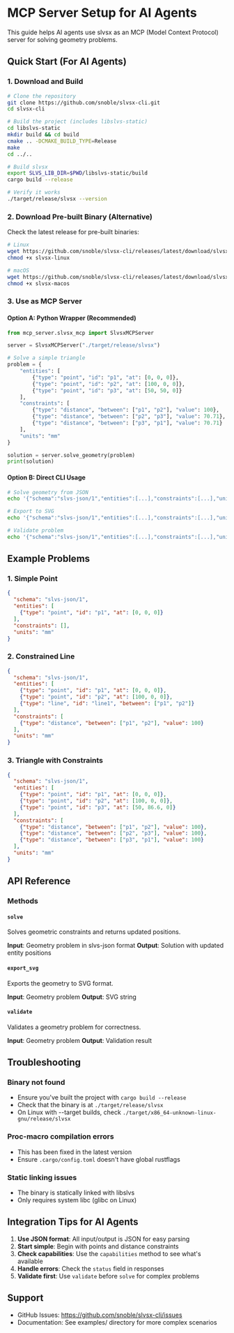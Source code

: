 # MCP Server Setup for AI Agents

This guide helps AI agents use slvsx as an MCP (Model Context Protocol) server for solving geometry problems.

## Quick Start (For AI Agents)

### 1. Download and Build

```bash
# Clone the repository
git clone https://github.com/snoble/slvsx-cli.git
cd slvsx-cli

# Build the project (includes libslvs-static)
cd libslvs-static
mkdir build && cd build
cmake .. -DCMAKE_BUILD_TYPE=Release
make
cd ../..

# Build slvsx
export SLVS_LIB_DIR=$PWD/libslvs-static/build
cargo build --release

# Verify it works
./target/release/slvsx --version
```

### 2. Download Pre-built Binary (Alternative)

Check the latest release for pre-built binaries:
```bash
# Linux
wget https://github.com/snoble/slvsx-cli/releases/latest/download/slvsx-linux
chmod +x slvsx-linux

# macOS
wget https://github.com/snoble/slvsx-cli/releases/latest/download/slvsx-macos
chmod +x slvsx-macos
```

### 3. Use as MCP Server

#### Option A: Python Wrapper (Recommended)
```python
from mcp_server.slvsx_mcp import SlvsxMCPServer

server = SlvsxMCPServer("./target/release/slvsx")

# Solve a simple triangle
problem = {
    "entities": [
        {"type": "point", "id": "p1", "at": [0, 0, 0]},
        {"type": "point", "id": "p2", "at": [100, 0, 0]},
        {"type": "point", "id": "p3", "at": [50, 50, 0]}
    ],
    "constraints": [
        {"type": "distance", "between": ["p1", "p2"], "value": 100},
        {"type": "distance", "between": ["p2", "p3"], "value": 70.71},
        {"type": "distance", "between": ["p3", "p1"], "value": 70.71}
    ],
    "units": "mm"
}

solution = server.solve_geometry(problem)
print(solution)
```

#### Option B: Direct CLI Usage
```bash
# Solve geometry from JSON
echo '{"schema":"slvs-json/1","entities":[...],"constraints":[...],"units":"mm"}' | ./slvsx solve -

# Export to SVG
echo '{"schema":"slvs-json/1","entities":[...],"constraints":[...],"units":"mm"}' | ./slvsx export -f svg -

# Validate problem
echo '{"schema":"slvs-json/1","entities":[...],"constraints":[...],"units":"mm"}' | ./slvsx validate -
```

## Example Problems

### 1. Simple Point
```json
{
  "schema": "slvs-json/1",
  "entities": [
    {"type": "point", "id": "p1", "at": [0, 0, 0]}
  ],
  "constraints": [],
  "units": "mm"
}
```

### 2. Constrained Line
```json
{
  "schema": "slvs-json/1",
  "entities": [
    {"type": "point", "id": "p1", "at": [0, 0, 0]},
    {"type": "point", "id": "p2", "at": [100, 0, 0]},
    {"type": "line", "id": "line1", "between": ["p1", "p2"]}
  ],
  "constraints": [
    {"type": "distance", "between": ["p1", "p2"], "value": 100}
  ],
  "units": "mm"
}
```

### 3. Triangle with Constraints
```json
{
  "schema": "slvs-json/1",
  "entities": [
    {"type": "point", "id": "p1", "at": [0, 0, 0]},
    {"type": "point", "id": "p2", "at": [100, 0, 0]},
    {"type": "point", "id": "p3", "at": [50, 86.6, 0]}
  ],
  "constraints": [
    {"type": "distance", "between": ["p1", "p2"], "value": 100},
    {"type": "distance", "between": ["p2", "p3"], "value": 100},
    {"type": "distance", "between": ["p3", "p1"], "value": 100}
  ],
  "units": "mm"
}
```

## API Reference

### Methods

#### `solve`
Solves geometric constraints and returns updated positions.

**Input**: Geometry problem in slvs-json format
**Output**: Solution with updated entity positions

#### `export_svg`
Exports the geometry to SVG format.

**Input**: Geometry problem
**Output**: SVG string

#### `validate`
Validates a geometry problem for correctness.

**Input**: Geometry problem
**Output**: Validation result

## Troubleshooting

### Binary not found
- Ensure you've built the project with `cargo build --release`
- Check that the binary is at `./target/release/slvsx`
- On Linux with --target builds, check `./target/x86_64-unknown-linux-gnu/release/slvsx`

### Proc-macro compilation errors
- This has been fixed in the latest version
- Ensure `.cargo/config.toml` doesn't have global rustflags

### Static linking issues
- The binary is statically linked with libslvs
- Only requires system libc (glibc on Linux)

## Integration Tips for AI Agents

1. **Use JSON format**: All input/output is JSON for easy parsing
2. **Start simple**: Begin with points and distance constraints
3. **Check capabilities**: Use the `capabilities` method to see what's available
4. **Handle errors**: Check the `status` field in responses
5. **Validate first**: Use `validate` before `solve` for complex problems

## Support

- GitHub Issues: https://github.com/snoble/slvsx-cli/issues
- Documentation: See examples/ directory for more complex scenarios